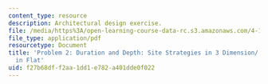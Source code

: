 ```yaml
---
content_type: resource
description: Architectural design exercise.
file: /media/https%3A/open-learning-course-data-rc.s3.amazonaws.com/4-143-immaterial-limits-process-and-duration-fall-2002/f27b68dff2aa1dd1e782a401dde0f022_problem2.pdf
file_type: application/pdf
resourcetype: Document
title: 'Problem 2: Duration and Depth: Site Strategies in 3 Dimension/ De-familiarization
  in Flat'
uid: f27b68df-f2aa-1dd1-e782-a401dde0f022
---
```


